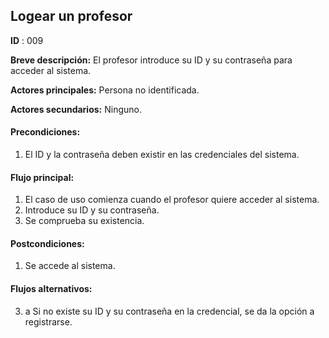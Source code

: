 ## Logear un profesor

**ID** : 009

**Breve descripción:** El profesor introduce su ID y su contraseña para acceder al sistema.

**Actores principales:** Persona no identificada.

**Actores secundarios:** Ninguno.

#### Precondiciones:
1. El ID y la contraseña deben existir en las credenciales del sistema.

#### Flujo principal:
1. El caso de uso comienza cuando el profesor quiere acceder al sistema.
2. Introduce su ID y su contraseña.
3. Se comprueba su existencia.

#### Postcondiciones:
1. Se accede al sistema.

#### Flujos alternativos:
3. a Si no existe su ID y su contraseña en la credencial, se da la opción a registrarse.



